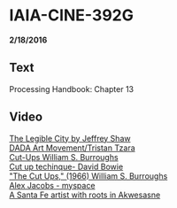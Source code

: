 # IAIA-CINE-392G
**2/18/2016**
  
## Text
Processing Handbook: Chapter 13 

## Video  
[The Legible City by Jeffrey Shaw](http://www.jeffrey-shaw.net/html_main/frameset-works.php)  
[DADA Art Movement/Tristan Tzara](https://www.youtube.com/watch?v=WK-yZtGKoXA)  
[Cut-Ups William S. Burroughs](https://www.youtube.com/watch?v=Rc2yU7OUMcI)  
[Cut up techinque- David Bowie](https://www.youtube.com/watch?v=m1InCrzGIPU)  
["The Cut Ups," (1966) William S. Burroughs](https://www.youtube.com/watch?v=Uq_hztHJCM4)  
[Alex Jacobs - myspace](https://myspace.com/alexmohawkpoet/mixes/classic-my-photos-357561)  
[A Santa Fe artist with roots in Akwesasne](http://www.northcountrypublicradio.org/news/story/22530/20130814/a-santa-fe-artist-with-roots-in-akwesasne)
